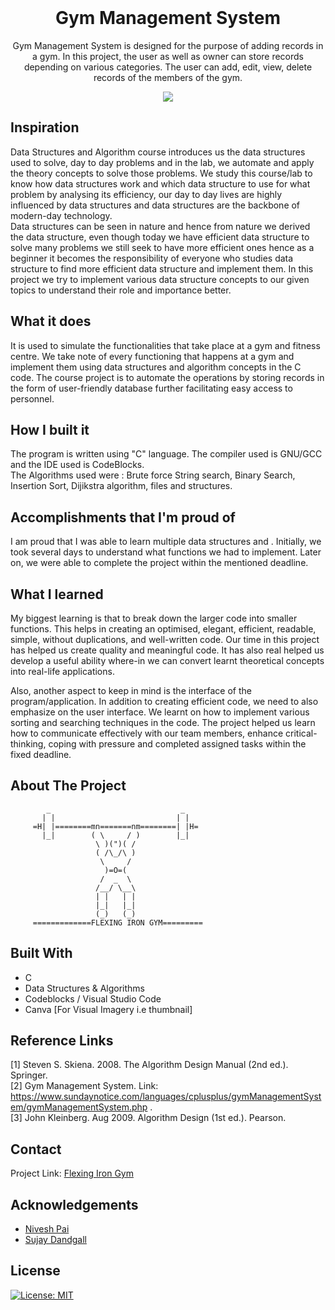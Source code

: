 <!-- PROJECT LOGO -->
<br />
<p align="center">
  <a href="https://github.com/Niveshpai/flexing-iron-gym">
  </a>
  <h1 align="center">Gym Management System</h1>
  <p align="center">
    Gym Management System is designed for the purpose of adding records in a gym. In this project, the user as well as owner can store records depending on various categories. The user can add, edit, view, delete records of the members of the gym.
    <br />
  </p>
</p>

<p align="center">
<img src = https://user-images.githubusercontent.com/59831140/109519675-74b98180-7ad1-11eb-86cc-ec1b2075ded9.png>
</]>

## Inspiration
Data Structures and Algorithm course introduces us the data structures used to solve, day to day problems and in the lab, we automate and apply the theory concepts to solve those problems. We study this course/lab to know how data structures work and which data structure to use for what problem by analysing its efficiency, our day to day lives are highly influenced by data structures and data structures are the backbone of modern-day technology. </br>
Data structures can be seen in nature and hence from nature we derived the data structure, even though today we have efficient data structure to solve many problems we still seek to have more efficient ones hence as a beginner it becomes the responsibility of everyone who studies data structure to find more efficient data structure and implement them. In this project we try to implement various data structure concepts to our given topics to understand their role and importance better. 

## What it does
It is used to simulate the functionalities that take place at a gym and fitness centre. We take note of every functioning that happens at a gym and implement them using data structures and algorithm concepts in the C code. The course project is to automate the operations by storing records in the form of user-friendly database further facilitating easy access to personnel.


## How I built it
The program is written using "C" language. The compiler used is GNU/GCC and the IDE used is CodeBlocks. </br>
The Algorithms used were :  Brute force String search, Binary Search, Insertion Sort, Dijikstra algorithm, files and structures.


## Accomplishments that I'm proud of
I am proud that I was able to learn multiple data structures and . Initially, we took several days to understand what functions we had to implement. Later on, we were  able to complete the project within the mentioned deadline. </br>

 
## What I learned
My biggest learning is that to break down the larger code into smaller functions. This helps in creating an optimised, elegant, efficient, readable, simple, without duplications, and well-written code. Our time in this project has helped us create quality and meaningful code. It has also real helped us develop a useful ability where-in we can convert learnt theoretical concepts into real-life applications.  </br>

Also, another aspect to keep in mind is the interface of the program/application. In addition to creating efficient code, we need to also emphasize on the user interface. We learnt on how to implement various sorting and searching techniques in the code. The project helped us learn how to communicate effectively with our team members, enhance critical-thinking, coping with pressure and completed assigned tasks within the fixed deadline.


<!-- ABOUT THE PROJECT -->
## About The Project

            _                             _
           | |                           | |
         =H| |========mn=======nm========| |H=
           |_|        ( \     / )        |_|
                       \ )(")( /
                       ( /\_/\ )
                        \     /
                         )=O=(
                        /  _  \
                       /__/ \__\
                       | |   | |
                       |_|   |_|
                       (_)   (_)
         =============FLEXING IRON GYM=========


## Built With

* C
* Data Structures & Algorithms
* Codeblocks / Visual Studio Code
* Canva [For Visual Imagery i.e thumbnail]

## Reference Links

[1] Steven S. Skiena. 2008. The Algorithm Design Manual (2nd ed.). Springer. </br>
[2] Gym Management System. Link: https://www.sundaynotice.com/languages/cplusplus/gymManagementSystem/gymManagementSystem.php . </br>
[3] John Kleinberg. Aug 2009. Algorithm Design (1st ed.). Pearson. </br>


<!-- CONTACT -->
## Contact

Project Link: [Flexing Iron Gym](https://github.com/Niveshpai/flexing-iron-gym)


<!-- ACKNOWLEDGEMENTS -->
## Acknowledgements

* [Nivesh Pai](https://github.com/Niveshpai) </br>
* [Sujay Dandgall](https://github.com/Sujay-S-D)

## License

[![License: MIT](https://img.shields.io/badge/License-MIT-yellow.svg)](https://opensource.org/licenses/MIT)
